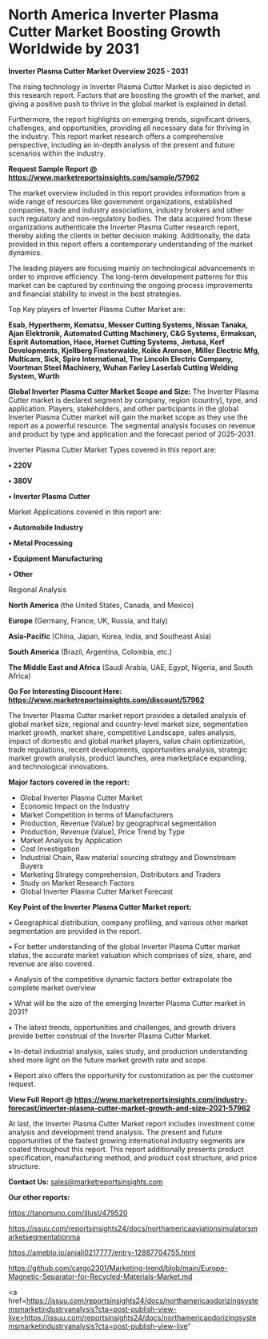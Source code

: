 # North America Inverter Plasma Cutter Market Boosting Growth Worldwide by 2031

<Strong> Inverter Plasma Cutter Market Overview 2025 - 2031</strong>

The rising technology in Inverter Plasma Cutter Market is also depicted in this research report. Factors that are boosting the growth of the market, and giving a positive push to thrive in the global market is explained in detail.

Furthermore, the report highlights on emerging trends, significant drivers, challenges, and opportunities, providing all necessary data for thriving in the industry. This report market research offers a comprehensive perspective, including an in-depth analysis of the present and future scenarios within the industry.

<strong>Request Sample Report @ <a href=https://www.marketreportsinsights.com/sample/57962>https://www.marketreportsinsights.com/sample/57962</a></strong>

The market overview included in this report provides information from a wide range of resources like government organizations, established companies, trade and industry associations, industry brokers and other such regulatory and non-regulatory bodies. The data acquired from these organizations authenticate the Inverter Plasma Cutter research report, thereby aiding the clients in better decision making. Additionally, the data provided in this report offers a contemporary understanding of the market dynamics.

The leading players are focusing mainly on technological advancements in order to improve efficiency. The long-term development patterns for this market can be captured by continuing the ongoing process improvements and financial stability to invest in the best strategies.

Top Key players of Inverter Plasma Cutter Market are:

<strong>Esab, Hypertherm, Komatsu, Messer Cutting Systems, Nissan Tanaka, Ajan Elektronik, Automated Cutting Machinery, C&G Systems, Ermaksan, Esprit Automation, Haco, Hornet Cutting Systems, Jmtusa, Kerf Developments, Kjellberg Finsterwalde, Koike Aronson, Miller Electric Mfg, Multicam, Sick, Spiro International, The Lincoln Electric Company, Voortman Steel Machinery, Wuhan Farley Laserlab Cutting Welding System, Wurth</strong>

<strong><b>Global Inverter Plasma Cutter Market Scope and Size:</b></strong>
The Inverter Plasma Cutter market is declared segment by company, region (country), type, and application. Players, stakeholders, and other participants in the global Inverter Plasma Cutter market will gain the market scope as they use the report as a powerful resource. The segmental analysis focuses on revenue and product by type and application and the forecast period of 2025-2031.

Inverter Plasma Cutter Market Types covered in this report are:

<strong>• 220V

• 380V

• Inverter Plasma Cutter</strong>

Market Applications covered in this report are:

<strong>• Automobile Industry

• Metal Processing

• Equipment Manufacturing

• Other</strong> 

Regional Analysis

<strong>North America</strong> (the United States, Canada, and Mexico)

<strong>Europe</strong> (Germany, France, UK, Russia, and Italy)

<strong>Asia-Pacific</strong> (China, Japan, Korea, India, and Southeast Asia)

<strong>South America</strong> (Brazil, Argentina, Colombia, etc.)

<strong>The Middle East and Africa</strong> (Saudi Arabia, UAE, Egypt, Nigeria, and South Africa)

<strong>Go For Interesting Discount Here: <a href=https://www.marketreportsinsights.com/discount/57962>https://www.marketreportsinsights.com/discount/57962</a></strong>

The Inverter Plasma Cutter market report provides a detailed analysis of global market size, regional and country-level market size, segmentation market growth, market share, competitive Landscape, sales analysis, impact of domestic and global market players, value chain optimization, trade regulations, recent developments, opportunities analysis, strategic market growth analysis, product launches, area marketplace expanding, and technological innovations.

<strong><b>Major factors covered in the report:</b></strong>
<ul>
  <li>Global Inverter Plasma Cutter Market </li>
  <li>Economic Impact on the Industry</li>
  <li>Market Competition in terms of Manufacturers</li>
  <li>Production, Revenue (Value) by geographical segmentation</li>
  <li>Production, Revenue (Value), Price Trend by Type</li>
  <li>Market Analysis by Application</li>
  <li>Cost Investigation</li>
  <li>Industrial Chain, Raw material sourcing strategy and Downstream Buyers</li>
  <li>Marketing Strategy comprehension, Distributors and Traders</li>
  <li>Study on Market Research Factors</li>
  <li>Global Inverter Plasma Cutter Market Forecast</li>
</ul>

<strong><b>Key Point of the Inverter Plasma Cutter Market report:</b></strong>

• Geographical distribution, company profiling, and various other market segmentation are provided in the report.

• For better understanding of the global Inverter Plasma Cutter market status, the accurate market valuation which comprises of size, share, and revenue are also covered.

• Analysis of the competitive dynamic factors better extrapolate the complete market overview

• What will be the size of the emerging Inverter Plasma Cutter market in 2031?

• The latest trends, opportunities and challenges, and growth drivers provide better construal of the Inverter Plasma Cutter Market.

• In-detail industrial analysis, sales study, and production understanding shed more light on the future market growth rate and scope.

• Report also offers the opportunity for customization as per the customer request.

<strong><b>View Full Report @ <a href=https://www.marketreportsinsights.com/industry-forecast/inverter-plasma-cutter-market-growth-and-size-2021-57962>https://www.marketreportsinsights.com/industry-forecast/inverter-plasma-cutter-market-growth-and-size-2021-57962</a></b></strong>


At last, the Inverter Plasma Cutter Market report includes investment come analysis and development trend analysis. The present and future opportunities of the fastest growing international industry segments are coated throughout this report. This report additionally presents product specification, manufacturing method, and product cost structure, and price structure.

<strong>Contact Us:</strong>
sales@marketreportsinsights.com

<strong>Our other reports:</strong>

<a href=https://tanomuno.com/illust/479520>https://tanomuno.com/illust/479520</a>

<a href=https://issuu.com/reportsinsights24/docs/northamericaaviationsimulatorsmarketsegmentationma>https://issuu.com/reportsinsights24/docs/northamericaaviationsimulatorsmarketsegmentationma</a>

<a href=https://ameblo.jp/anjali0217777/entry-12887704755.html>https://ameblo.jp/anjali0217777/entry-12887704755.html</a>

<a href=https://github.com/cargo2301/Marketing-trend/blob/main/Europe-Magnetic-Separator-for-Recycled-Materials-Market.md>https://github.com/cargo2301/Marketing-trend/blob/main/Europe-Magnetic-Separator-for-Recycled-Materials-Market.md</a>

<a href=https://issuu.com/reportsinsights24/docs/northamericaodorizingsystemsmarketindustryanalysis?cta=post-publish-view-live>https://issuu.com/reportsinsights24/docs/northamericaodorizingsystemsmarketindustryanalysis?cta=post-publish-view-live</a>"
